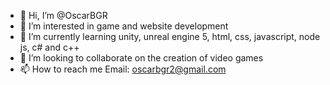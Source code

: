 - 👋 Hi, I’m @OscarBGR
- 👀 I’m interested in game and website development
- 🌱 I’m currently learning unity, unreal engine 5, html, css, javascript, node js, c# and c++
- 💞️ I’m looking to collaborate on the creation of video games
- 📫 How to reach me Email: oscarbgr2@gmail.com

